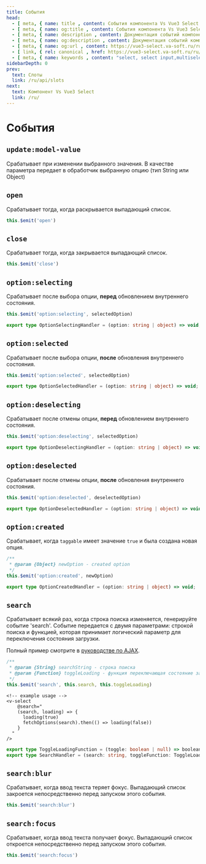 ```yaml
---
title: События
head:
  - [ meta, { name: title , content: События компонента Vs Vue3 Select } ]
  - [ meta, { name: og:title , content: События компонента Vs Vue3 Select } ]
  - [ meta, { name: description , content: Документация событий компонента Vs Vue3 Select } ]
  - [ meta, { name: og:description , content: Документация событий компонента Vs Vue3 Select} ]
  - [ meta, { name: og:url , content: https://vue3-select.va-soft.ru/ru/api/events/ } ]
  - [ link, { rel: canonical , href: https://vue3-select.va-soft.ru/ru/api/events/ } ]
  - [ meta, { name: keywords , content: "select, select input,multiselect,events,component events,vue,vue3,vue3 component, vue3 select, события компонента" } ]
sidebarDepth: 0
prev:
  text: Слоты
  link: /ru/api/slots
next:
  text: Компонент Vs Vue3 Select
  link: /ru/
---
```

# События

## `update:model-value`

Срабатывает при изменении выбранного значения. В качестве параметра передает в обработчик выбранную опцию (тип String 
или Object)

## `open`

Срабатывает тогда, когда раскрывается выпадающий список.

```js
this.$emit('open')
```

## `close`

Срабатывает тогда, когда закрывается выпадающий список.

```js
this.$emit('close')
```

## `option:selecting`

Срабатывает после выбора опции, <strong>перед</strong> обновлением внутреннего состояния.

```js
this.$emit('option:selecting', selectedOption)
```
```ts
export type OptionSelectingHandler = (option: string | object) => void;
```
## `option:selected`

Срабатывает после выбора опции, <strong>после</strong> обновления внутреннего состояния.

```js
this.$emit('option:selected', selectedOption)
```
```ts
export type OptionSelectedHandler = (option: string | object) => void;
```
## `option:deselecting`

Срабатывает после отмены опции, <strong>перед</strong> обновлением внутреннего состояния.

```js
this.$emit('option:deselecting', selectedOption)
```
```ts
export type OptionDeselectingHandler = (option: string | object) => void;
```
## `option:deselected`

Срабатывает после отмены опции, <strong>после</strong> обновления внутреннего состояния.

```js
this.$emit('option:deselected', deselectedOption)
```
```ts
export type OptionDeselectedHandler = (option: string | object) => void;
```
## `option:created`

Срабатывает, когда `taggable` имеет значение `true` и была создана новая опция.

```js
/**
 * @param {Object} newOption - created option
 */
this.$emit('option:created', newOption)
```
```ts
export type OptionCreatedHandler = (option: string | object) => void;
```
## `search`

Срабатывает всякий раз, когда строка поиска изменяется, генерируйте событие 'search'. Событие передается с двумя параметрами:
строкой поиска и функцией, которая принимает логический параметр для переключения состояния загрузки.

Полный пример смотрите в [руководстве по AJAX](../../../ru/use-cases/ajax/).

```js
/**
 * @param {String} searchString - строка поиска
 * @param {Function} toggleLoading - функция переключающая состояние загрузки, принимает логические true или false
 */
this.$emit('search', this.search, this.toggleLoading)
```

```vue
<!-- example usage -->
<v-select
    @search="
    (search, loading) => {
      loading(true)
      fetchOptions(search).then(() => loading(false))
    }
  "
/>
```

```ts
export type ToggleLoadingFunction = (toggle: boolean | null) => boolean;
export type SearchHandler = (search: string, toggleFunction: ToggleLoadingFunction) => void;
```

## `search:blur`

Срабатывает, когда ввод текста теряет фокус. Выпадающий список закроется непосредственно перед запуском этого события.

```js
this.$emit('search:blur')
```

## `search:focus`

Срабатывает, когда ввод текста получает фокус. Выпадающий список откроется непосредственно перед запуском этого события.

```js
this.$emit('search:focus')
```
